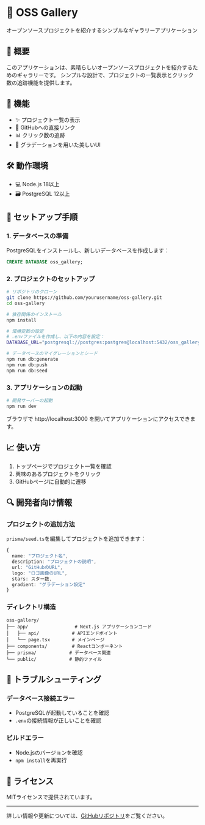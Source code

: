 # 🌟 OSS Gallery

オープンソースプロジェクトを紹介するシンプルなギャラリーアプリケーション

## 📝 概要

このアプリケーションは、素晴らしいオープンソースプロジェクトを紹介するためのギャラリーです。
シンプルな設計で、プロジェクトの一覧表示とクリック数の追跡機能を提供します。

## 🚀 機能

- ✨ プロジェクト一覧の表示
- 🔗 GitHubへの直接リンク
- 📊 クリック数の追跡
- 🎨 グラデーションを用いた美しいUI

## 🛠️ 動作環境

- 💻 Node.js 18以上
- 🗃️ PostgreSQL 12以上

## 🔧 セットアップ手順

### 1. データベースの準備

PostgreSQLをインストールし、新しいデータベースを作成します：

```sql
CREATE DATABASE oss_gallery;
```

### 2. プロジェクトのセットアップ

```bash
# リポジトリのクローン
git clone https://github.com/yourusername/oss-gallery.git
cd oss-gallery

# 依存関係のインストール
npm install

# 環境変数の設定
# .envファイルを作成し、以下の内容を設定：
DATABASE_URL="postgresql://postgres:postgres@localhost:5432/oss_gallery"

# データベースのマイグレーションとシード
npm run db:generate
npm run db:push
npm run db:seed
```

### 3. アプリケーションの起動

```bash
# 開発サーバーの起動
npm run dev
```

ブラウザで http://localhost:3000 を開いてアプリケーションにアクセスできます。

## 📈 使い方

1. トップページでプロジェクト一覧を確認
2. 興味のあるプロジェクトをクリック
3. GitHubページに自動的に遷移

## 🔍 開発者向け情報

### プロジェクトの追加方法

`prisma/seed.ts`を編集してプロジェクトを追加できます：

```typescript
{
  name: "プロジェクト名",
  description: "プロジェクトの説明",
  url: "GitHubのURL",
  logo: "ロゴ画像のURL",
  stars: スター数,
  gradient: "グラデーション設定"
}
```

### ディレクトリ構造

```
oss-gallery/
├── app/                 # Next.js アプリケーションコード
│   ├── api/            # APIエンドポイント
│   └── page.tsx        # メインページ
├── components/         # Reactコンポーネント
├── prisma/            # データベース関連
└── public/            # 静的ファイル
```

## 🐛 トラブルシューティング

### データベース接続エラー
- PostgreSQLが起動していることを確認
- `.env`の接続情報が正しいことを確認

### ビルドエラー
- Node.jsのバージョンを確認
- `npm install`を再実行

## 📝 ライセンス

MITライセンスで提供されています。

---

詳しい情報や更新については、[GitHubリポジトリ](https://github.com/yourusername/oss-gallery)をご覧ください。
